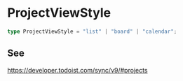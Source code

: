 # ProjectViewStyle

```ts
type ProjectViewStyle = "list" | "board" | "calendar";
```

## See

https://developer.todoist.com/sync/v9/#projects
